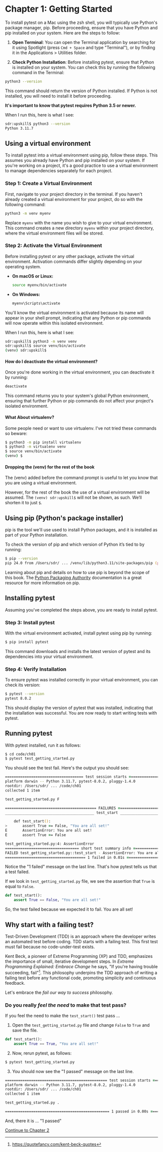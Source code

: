 # Chapter 1: Getting Started

To install pytest on a Mac using the zsh shell, you will typically use Python's package manager, pip. Before proceeding, ensure that you have Python and pip installed on your system. Here are the steps to follow:

1. **Open Terminal**: You can open the Terminal application by searching for it using Spotlight (press `Cmd + Space` and type "Terminal"), or by finding it in the Applications > Utilities folder.

2. **Check Python Installation**: Before installing pytest, ensure that Python is installed on your system. You can check this by running the following command in the Terminal:

```zsh
python3 --version
```

This command should return the version of Python installed. If Python is not installed, you will need to install it before proceeding.

**It's important to know that pytest requires Python 3.5 or newer.**

When I run this, here is what I see:

```zsh
sdr:upskill$ python3 --version
Python 3.11.7
```


## Using a virtual environment

To install pytest into a virtual environment using pip, follow these steps. This assumes you already have Python and pip installed on your system. If you're working on a project, it's a good practice to use a virtual environment to manage dependencies separately for each project.

### Step 1: Create a Virtual Environment

First, navigate to your project directory in the terminal. If you haven't already created a virtual environment for your project, do so with the following command:

```zsh
python3 -m venv myenv
```

Replace `myenv` with the name you wish to give to your virtual environment. This command creates a new directory `myenv` within your project directory, where the virtual environment files will be stored.

### Step 2: Activate the Virtual Environment

Before installing pytest or any other package, activate the virtual environment. Activation commands differ slightly depending on your operating system.

- **On macOS or Linux:**

  ```zsh
  source myenv/bin/activate
  ```

- **On Windows:**

  ```cmd
  myenv\Scripts\activate
  ```

You'll know the virtual environment is activated because its name will appear in your shell prompt, indicating that any Python or pip commands will now operate within this isolated environment.

When I run this, here is what I see:
```zsh
sdr:upskill$ python3 -m venv venv
sdr:upskill$ source venv/bin/activate
(venv) sdr:upskill$
```

#### How do I deactivate the virtual environment?

Once you're done working in the virtual environment, you can deactivate it by running:

```zsh
deactivate
```

This command returns you to your system's global Python environment, ensuring that further Python or pip commands do not affect your project's isolated environment.

#### What About virtualenv?
Some people need or want to use virtualenv. I've not tried these commands so beware:
```zsh
$ python3 -m pip install virtualenv
$ python3 -m virtualenv venv
$ source venv/bin/activate
(venv) $ 
```

#### Dropping the (venv) for the rest of the book

The (venv) added before the command prompt is useful to let you know that you are using
a virtual environment.

However, for the rest of the book the use of a virtual environment will be assumed. The `(venv) sdr:upskill$` will not be shown, as such. We’ll shorten it to just `$`.

## Using pip (Python's package installer)

pip is the tool we'll use used to install Python packages, and it is installed as part of
your Python installation.

To check the version of pip and which version of Python it’s tied to by running:

```zsh
$ pip --version
pip 24.0 from /Users/sdr/ ... /venv/lib/python3.11/site-packages/pip (python 3.11)
```

Learning about pip and details on how to use pip is beyond the scope of this book. The [Python Packaging Authority](https://pip.pypa.io) documentation is a great resource for more information on pip.

## Installing pytest

Assuming you've completed the steps above, you are ready to install pytest.

### Step 3: Install pytest

With the virtual environment activated, install pytest using pip by running:

```zsh
$ pip install pytest
```

This command downloads and installs the latest version of pytest and its dependencies into your virtual environment.

### Step 4: Verify Installation

To ensure pytest was installed correctly in your virtual environment, you can check its version:

```zsh
$ pytest --version
pytest 8.0.2
```

This should display the version of pytest that was installed, indicating that the installation was successful. You are now ready to start writing tests with pytest.

## Running pytest

With pytest installed, run it as follows:
```zsh
$ cd code/ch01
$ pytest test_getting_started.py
```

You should see the test fail. Here's the output you should see:

```zsh
==================================== test session starts =====================================
platform darwin -- Python 3.11.7, pytest-8.0.2, pluggy-1.4.0
rootdir: /Users/sdr/ ... /code/ch01
collected 1 item                                                                             

test_getting_started.py F                                                              [100%]

========================================== FAILURES ==========================================
_________________________________________ test_start _________________________________________

    def test_start():
>       assert True == False, "You are all set!"
E       AssertionError: You are all set!
E       assert True == False

test_getting_started.py:4: AssertionError
================================== short test summary info ===================================
FAILED test_getting_started.py::test_start - AssertionError: You are all set!
===================================== 1 failed in 0.01s ======================================
```

Notice the "1 failed" message on the last line. That's how pytest tells us that a test failed.

If we look in `test_getting_started.py` file, we see the assertion that `True` is equal to `False`.
```python
def test_start():
    assert True == False, "You are all set!"
```

So, the test failed because we expected it to fail. You are all set!

## Why start with a failing test?

Test-Driven Development (TDD) is an approach where the developer writes an automated test before coding. TDD starts with a failing test. This first test must fail because no code-under-test exists.

Kent Beck, a pioneer of Extreme Programming (XP) and TDD, emphasizes the importance of small, iterative development steps. In _Extreme Programming Explained: Embrace Change_ he says, "If you're having trouble succeeding, fail"[^1]. This philosophy underpins the TDD approach of writing a failing test before any functional code, promoting simplicity and continuous feedback.

Let's embrace the *fail our way to success* philosophy.

### Do you really _feel the need_ to make that test pass?

If you feel the need to make the `test_start()` test pass ...

1. Open the `test_getting_started.py` file and change `False` to `True` and save the file.
```python
def test_start():
    assert True == True, "You are all set!"
```

2. Now, rerun pytest, as follows:
```zsh
$ pytest test_getting_started.py
```

3. You should now see the "1 passed" message on the last line.
```zsh
=============================================== test session starts ===============================================
platform darwin -- Python 3.11.7, pytest-8.0.2, pluggy-1.4.0
rootdir: /Users/sdr/ ... /code/ch01
collected 1 item                                                                                                  

test_getting_started.py .                                                                                   [100%]

================================================ 1 passed in 0.00s ================================================
```

And, there it is ... "1 passed"

[^1]: https://quotefancy.com/kent-beck-quotes

[Continue to Chapter 2](../ch02/chapter02.md)